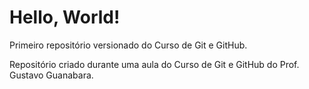 # Hello, World!
 Primeiro repositório versionado do Curso de Git e GitHub.

 Repositório criado durante uma aula do Curso de Git e  GitHub do Prof. Gustavo Guanabara.
